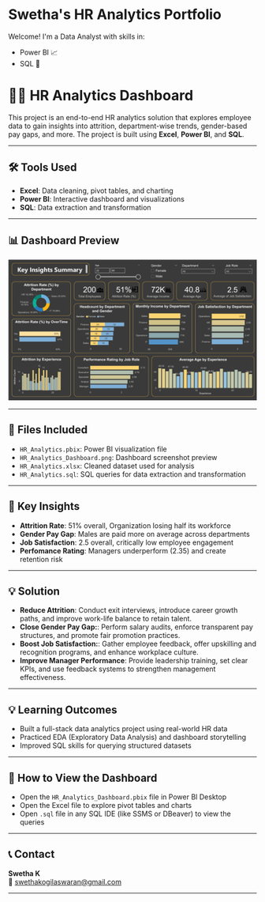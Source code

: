 # Swetha's HR Analytics Portfolio

Welcome! I'm a Data Analyst with skills in:

- Power BI 📈
- SQL 🧮

# 👩‍💼 HR Analytics Dashboard

This project is an end-to-end HR analytics solution that explores employee data to gain insights into attrition, department-wise trends, gender-based pay gaps, and more. The project is built using **Excel**, **Power BI**, and **SQL**.

---

## 🛠️ Tools Used

- **Excel**: Data cleaning, pivot tables, and charting
- **Power BI**: Interactive dashboard and visualizations
- **SQL**: Data extraction and transformation

---

## 📊 Dashboard Preview

![HR Dashboard](HR_Analytics_Dashboard.png)

---

## 📁 Files Included

- `HR_Analytics.pbix`: Power BI visualization file  
- `HR_Analytics_Dashboard.png`: Dashboard screenshot preview  
- `HR_Analytics.xlsx`: Cleaned dataset used for analysis  
- `HR_Analytics.sql`: SQL queries for data extraction and transformation  

---

## 📌 Key Insights

- **Attrition Rate**: 51% overall, Organization losing half its workforce
- **Gender Pay Gap**: Males are paid more on average across departments
- **Job Satisfaction**: 2.5 overall, critically low employee engagement
- **Perfomance Rating**: Managers underperform (2.35) and create retention risk

---
## 💡 Solution

- **Reduce Attrition**: Conduct exit interviews, introduce career growth paths, and improve work-life balance to retain talent.
- **Close Gender Pay Gap:**: Perform salary audits, enforce transparent pay structures, and promote fair promotion practices.
- **Boost Job Satisfaction:**: Gather employee feedback, offer upskilling and recognition programs, and enhance workplace culture.
- **Improve Manager Performance**: Provide leadership training, set clear KPIs, and use feedback systems to strengthen management effectiveness.

---

## 💡 Learning Outcomes

- Built a full-stack data analytics project using real-world HR data
- Practiced EDA (Exploratory Data Analysis) and dashboard storytelling
- Improved SQL skills for querying structured datasets

---

## 🚀 How to View the Dashboard

- Open the `HR_Analytics_Dashboard.pbix` file in Power BI Desktop
- Open the Excel file to explore pivot tables and charts
- Open `.sql` file in any SQL IDE (like SSMS or DBeaver) to view the queries

---

## 📞 Contact

**Swetha K**  
📧 swethakogilaswaran@gmail.com  

---

